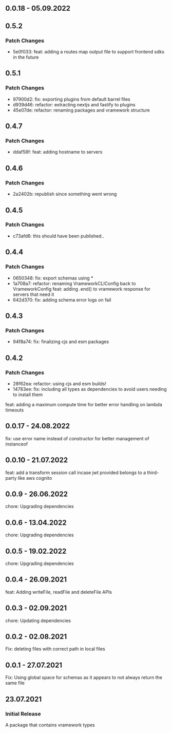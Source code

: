 ## 0.0.18 - 05.09.2022

## 0.5.2

### Patch Changes

- 5e0f033: feat: adding a routes map output file to support frontend sdks in the future

## 0.5.1

### Patch Changes

- 97900d2: fix: exporting plugins from default barrel files
- d939d46: refactor: extracting nextjs and fastify to plugins
- 45e07de: refactor: renaming packages and vramework structure

## 0.4.7

### Patch Changes

- ddaf58f: feat: adding hostname to servers

## 0.4.6

### Patch Changes

- 2a2402b: republish since something went wrong

## 0.4.5

### Patch Changes

- c73afd6: this should have been published..

## 0.4.4

### Patch Changes

- 0650348: fix: export schemas using \*
- 1a708a7: refactor: renaming VrameworkCLIConfig back to VrameworkConfig
  feat: adding .end() to vramework response for servers that need it
- 642d370: fix: adding schema error logs on fail

## 0.4.3

### Patch Changes

- 94f8a74: fix: finalizing cjs and esm packages

## 0.4.2

### Patch Changes

- 28f62ea: refactor: using cjs and esm builds!
- 14783ee: fix: including all types as dependencies to avoid users needing to install them

feat: adding a maximum compute time for better error handling on lambda timeouts

## 0.0.17 - 24.08.2022

fix: use error name instead of constructor for better management of instanceof

## 0.0.10 - 21.07.2022

feat: add a transform session call incase jwt provided belongs to a third-party like aws cognito

## 0.0.9 - 26.06.2022

chore: Upgrading dependencies

## 0.0.6 - 13.04.2022

chore: Upgrading dependencies

## 0.0.5 - 19.02.2022

chore: Upgrading dependencies

## 0.0.4 - 26.09.2021

feat: Adding writeFile, readFile and deleteFile APIs

## 0.0.3 - 02.09.2021

chore: Updating dependencies

## 0.0.2 - 02.08.2021

Fix: deleting files with correct path in local files

## 0.0.1 - 27.07.2021

Fix: Using global space for schemas as it appears to not always return the same file

## 23.07.2021

### Initial Release

A package that contains vramework types
